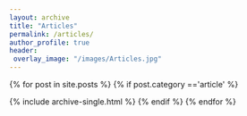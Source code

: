 ```yaml
---
layout: archive
title: "Articles"
permalink: /articles/
author_profile: true
header:
 overlay_image: "/images/Articles.jpg"
---
```


{% for post in site.posts %}
{% if post.category =='article' %}

  {% include archive-single.html %}
{% endif %}
{% endfor %}
